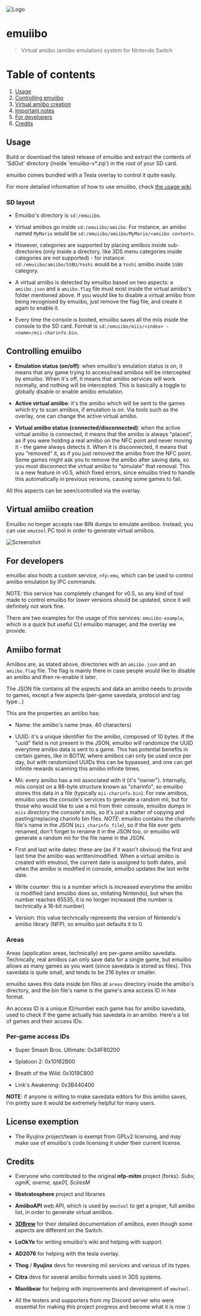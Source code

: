 ![Logo](emutool/PcIcon.png)

# emuiibo

> Virtual amiibo (amiibo emulation) system for Nintendo Switch

# Table of contents

1. [Usage](#usage)
2. [Controlling emuiibo](#controlling-emuiibo)
3. [Virtual amiibo creation](#virtual-amiibo-creation)
4. [Important notes](#important-notes)
5. [For developers](#for-developers)
6. [Credits](#credits)

## Usage

Build or download the latest release of emuiibo and extract the contents of 'SdOut' directory (inside 'emuiibo-v*.zip') in the root of your SD card.

emuiibo comes bundled with a Tesla overlay to control it quite easily.

For more detailed information of how to use emuiibo, check [the usage wiki](Usage.md).

### SD layout

- Emuiibo's directory is `sd:/emuiibo`.

- Virtual amiibos go inside `sd:/emuiibo/amiibo`. For instance, an amiibo named `MyMario` would be `sd:/emuiibo/amiibo/MyMario/<amiibo content>`.

- However, categories are supported by placing amiibos inside sub-directories (only inside a directory, like 3DS menu categories inside categories are not supported) - for instance: `sd:/emuiibo/amiibo/SSBU/Yoshi` would be a `Yoshi` amiibo inside `SSBU` category.

- A virtual amiibo is detected by emuiibo based on two aspects: a `amiibo.json` and a `amiibo.flag` file must exist inside the virtual amiibo's folder mentioned above. If you would like to disable a virtual amiibo from being recognised by emuiibo, just remove the flag file, and create it again to enable it.

- Every time the console is booted, emuiibo saves all the miis inside the console to the SD card. Format is `sd:/emuiibo/miis/<index> - <name>/mii-charinfo.bin`.

## Controlling emuiibo

- **Emulation status (on/off)**: when emuiibo's emulation status is on, it means that any game trying to access/read amiibos will be intercepted by emuiibo. When it's off, it means that amiibo services will work normally, and nothing will be intercepted. This is basically a toggle to globally disable or enable amiibo emulation.

- **Active virtual amiibo**: it's the amiibo which will be sent to the games which try to scan amiibos, if emulation is on. Via tools such as the overlay, one can change the active virtual amiibo.

- **Virtual amiibo status (connected/disconnected)**: when the active virtual amiibo is connected, it means that the amiibo is always "placed", as if you were holding a real amiibo on the NFC point and never moving it - the game always detects it. When it is disconnected, it means that you "removed" it, as if you just removed the amiibo from the NFC point. Some games might ask you to remove the amiibo after saving data, so you must disconnect the virtual amiibo to "simulate" that removal. This is a new feature in v0.5, which fixed errors, since emuiibo tried to handle this automatically in previous versions, causing some games to fail.

All this aspects can be seen/controlled via the overlay.

## Virtual amiibo creation

Emuiibo no longer accepts raw BIN dumps to emulate amiibos. Instead, you can use `emutool` PC tool in order to generate virtual amiibos.

![Screenshot](emutool/Screenshot.png)

## For developers

emuiibo also hosts a custom service, `nfp:emu`, which can be used to control amiibo emulation by IPC commands.

NOTE: this service has completely changed for v0.5, so any kind of tool made to control emuiibo for lower versions should be updated, since it will definitely not work fine.

There are two examples for the usage of this services: `emuiibo-example`, which is a quick but useful CLI emuiibo manager, and the overlay we provide.

## Amiibo format

Amiibos are, as stated above, directories with an `amiibo.json` and an `amiibo.flag` file. The flag is mainly there in case people would like to disable an amiibo and then re-enable it later.

The JSON file contains all the aspects and data an amiibo needs to provide to games, except a few aspects (per-game savedata, protocol and tag type...)

This are the properties an amiibo has:

- Name: the amiibo's name (max. 40 characters)

- UUID: it's a unique identifier for the amiibo, composed of 10 bytes. If the "uuid" field is not present in the JSON, emuiibo will randomize the UUID everytime amiibo data is sent to a game. This has potential benefits in certain games, like in BOTW, where amiibos can only be used once per day, but with randomized UUIDs this can be bypassed, and one can get infinite rewards scanning this amiibo infinite times.

- Mii: every amiibo has a mii associated with it (it's "owner"). Internally, miis consist on a 88-byte structure known as "charinfo", so emuiibo stores this data in a file (typically `mii-charinfo.bin`). For new amiibos, emuiibo uses the console's services to generate a random mii, but for those who would like to use a mii from their console, emuiibo dumps in `miis` directory the console's miis, so it's just a matter of copying and pasting/replacing charinfo bin files. *NOTE*: emuiibo contains the charinfo file's name in the JSON (`mii_charinfo_file`), so if the file ever gets renamed, don't forget to rename it in the JSON too, or emuiibo will generate a random mii for the file name in the JSON.

- First and last write dates: these are (as if it wasn't obvious) the first and last time the amiibo was written/modified. When a virtual amiibo is created with emutool, the current date is assigned to both dates, and when the amiibo is modified in console, emuiibo updates the last write date.

- Write counter: this is a number which is increased everytime the amiibo is modified (and emuiibo does so, imitating Nintendo), but when the number reaches 65535, it is no longer increased (the number is technically a 16-bit number)

- Version: this value technically represents the version of Nintendo's amiibo library (NFP), so emuiibo just defaults it to 0.

### Areas

Areas (application areas, technically) are per-game amiibo savedata. Technically, real amiibos can only save data for a single game, but emuiibo allows as many games as you want (since savedata is stored as files). This savedata is quite small, and tends to be 216 bytes or smaller.

emuiibo saves this data inside bin files at `areas` directory inside the amiibo's directory, and the bin file's name is the game's area access ID in hex format.

An access ID is a unique ID/number each game has for amiibo savedata, used to check if the game actually has savedata in an amiibo. Here's a list of games and their access IDs:

### Per-game access IDs

- Super Smash Bros. Ultimate: 0x34F80200

- Splatoon 2: 0x10162B00

- Breath of the Wild: 0x1019C800

- Link's Awakening: 0x3B440400

**NOTE**: if anyone is willing to make savedata editors for this amiibo saves, I'm pretty sure it would be extremely helpful for many users.

## License exemption

- The Ryujinx project/team is exempt from GPLv2 licensing, and may make use of emuiibo's code licensing it under their current license.

## Credits

- Everyone who contributed to the original **nfp-mitm** project (forks): *Subv, ogniK, averne, spx01, SciresM*

- **libstratosphere** project and libraries

- **AmiiboAPI** web API, which is used by `emutool` to get a proper, full amiibo list, in order to generate virtual amiibos.

- [**3DBrew**](https://www.3dbrew.org/wiki/Amiibo) for their detailed documentation of amiibos, even though some aspects are different on the Switch.

- **LoOkYe** for writing emuiibo's wiki and helping with support.

- **AD2076** for helping with the tesla overlay.

- **Thog** / **Ryujinx** devs for reversing mii services and various of its types.

- **Citra** devs for several amiibo formats used in 3DS systems.

- **Manlibear** for helping with improvements and development of `emutool`.

- All the testers and supporters from my Discord server who were essential for making this project progress and become what it is now :)
